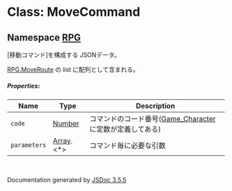 # Class: MoveCommand

## Namespace [RPG](RPG.md)

[移動コマンド]を構成する JSONデータ。

[RPG.MoveRoute](RPG.MoveRoute.md) の list に配列として含まれる。

##### Properties:

| Name | Type | Description |
| --- | --- | --- |
| `code` | [Number](Number.md) | コマンドのコード番号([Game_Character](Game_Character.md) に定数が定義してある) |
| `parameters` | [Array](Array.md).&lt;*&gt; | コマンド毎に必要な引数 |


 <br>

  Documentation generated by [JSDoc 3.5.5](https://github.com/jsdoc3/jsdoc)
